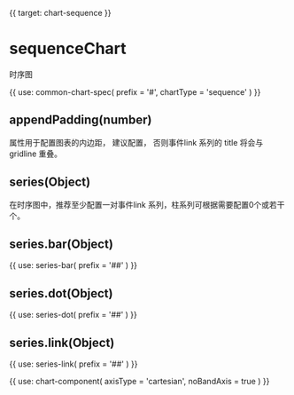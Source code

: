 {{ target: chart-sequence }}

# sequenceChart

时序图

{{ use: common-chart-spec(
    prefix = '#',
    chartType = 'sequence'
) }}

## appendPadding(number)

属性用于配置图表的内边距， 建议配置， 否则事件link 系列的 title 将会与 gridline 重叠。

## series(Object)

在时序图中，推荐至少配置一对事件link 系列，柱系列可根据需要配置0个或若干个。

## series.bar(Object)

{{ use: series-bar(
  prefix = '##'
) }}

## series.dot(Object)

{{ use: series-dot(
  prefix = '##'
) }}

## series.link(Object)

{{ use: series-link(
  prefix = '##'
) }}

{{ use: chart-component(
  axisType = 'cartesian',
  noBandAxis = true
) }}